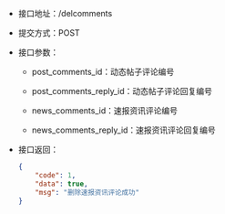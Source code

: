 * 接口地址：/delcomments

* 提交方式：POST

* 接口参数：

  * post\_comments\_id：动态帖子评论编号

  * post\_comments\_reply\_id：动态帖子评论回复编号

  * news\_comments\_id：速报资讯评论编号

  * news\_comments\_reply\_id：速报资讯评论回复编号

* 接口返回：

  ```json
  {
      "code": 1,
      "data": true,
      "msg": "删除速报资讯评论成功"
  }
  ```



